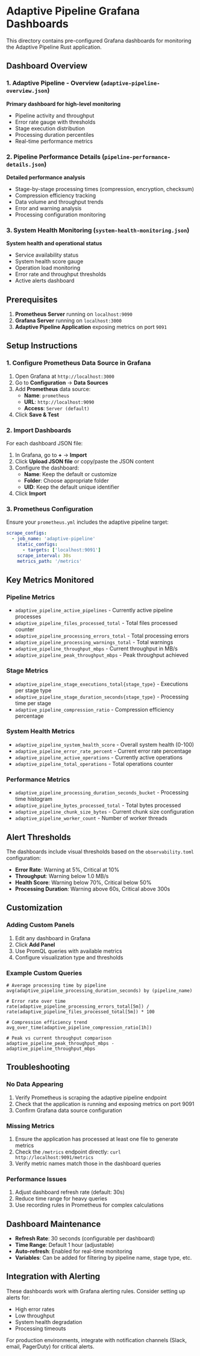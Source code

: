 # Adaptive Pipeline Grafana Dashboards

This directory contains pre-configured Grafana dashboards for monitoring the Adaptive Pipeline Rust application.

## Dashboard Overview

### 1. **Adaptive Pipeline - Overview** (`adaptive-pipeline-overview.json`)
**Primary dashboard for high-level monitoring**
- Pipeline activity and throughput
- Error rate gauge with thresholds
- Stage execution distribution
- Processing duration percentiles
- Real-time performance metrics

### 2. **Pipeline Performance Details** (`pipeline-performance-details.json`)
**Detailed performance analysis**
- Stage-by-stage processing times (compression, encryption, checksum)
- Compression efficiency tracking
- Data volume and throughput trends
- Error and warning analysis
- Processing configuration monitoring

### 3. **System Health Monitoring** (`system-health-monitoring.json`)
**System health and operational status**
- Service availability status
- System health score gauge
- Operation load monitoring
- Error rate and throughput thresholds
- Active alerts dashboard

## Prerequisites

1. **Prometheus Server** running on `localhost:9090`
2. **Grafana Server** running on `localhost:3000`
3. **Adaptive Pipeline Application** exposing metrics on port `9091`

## Setup Instructions

### 1. Configure Prometheus Data Source in Grafana

1. Open Grafana at `http://localhost:3000`
2. Go to **Configuration** → **Data Sources**
3. Add **Prometheus** data source:
   - **Name**: `prometheus`
   - **URL**: `http://localhost:9090`
   - **Access**: `Server (default)`
4. Click **Save & Test**

### 2. Import Dashboards

For each dashboard JSON file:

1. In Grafana, go to **+** → **Import**
2. Click **Upload JSON file** or copy/paste the JSON content
3. Configure the dashboard:
   - **Name**: Keep the default or customize
   - **Folder**: Choose appropriate folder
   - **UID**: Keep the default unique identifier
4. Click **Import**

### 3. Prometheus Configuration

Ensure your `prometheus.yml` includes the adaptive pipeline target:

```yaml
scrape_configs:
  - job_name: 'adaptive-pipeline'
    static_configs:
      - targets: ['localhost:9091']
    scrape_interval: 30s
    metrics_path: '/metrics'
```

## Key Metrics Monitored

### Pipeline Metrics
- `adaptive_pipeline_active_pipelines` - Currently active pipeline processes
- `adaptive_pipeline_files_processed_total` - Total files processed counter
- `adaptive_pipeline_processing_errors_total` - Total processing errors
- `adaptive_pipeline_processing_warnings_total` - Total warnings
- `adaptive_pipeline_throughput_mbps` - Current throughput in MB/s
- `adaptive_pipeline_peak_throughput_mbps` - Peak throughput achieved

### Stage Metrics
- `adaptive_pipeline_stage_executions_total{stage_type}` - Executions per stage type
- `adaptive_pipeline_stage_duration_seconds{stage_type}` - Processing time per stage
- `adaptive_pipeline_compression_ratio` - Compression efficiency percentage

### System Health Metrics
- `adaptive_pipeline_system_health_score` - Overall system health (0-100)
- `adaptive_pipeline_error_rate_percent` - Current error rate percentage
- `adaptive_pipeline_active_operations` - Currently active operations
- `adaptive_pipeline_total_operations` - Total operations counter

### Performance Metrics
- `adaptive_pipeline_processing_duration_seconds_bucket` - Processing time histogram
- `adaptive_pipeline_bytes_processed_total` - Total bytes processed
- `adaptive_pipeline_chunk_size_bytes` - Current chunk size configuration
- `adaptive_pipeline_worker_count` - Number of worker threads

## Alert Thresholds

The dashboards include visual thresholds based on the `observability.toml` configuration:

- **Error Rate**: Warning at 5%, Critical at 10%
- **Throughput**: Warning below 1.0 MB/s
- **Health Score**: Warning below 70%, Critical below 50%
- **Processing Duration**: Warning above 60s, Critical above 300s

## Customization

### Adding Custom Panels

1. Edit any dashboard in Grafana
2. Click **Add Panel**
3. Use PromQL queries with available metrics
4. Configure visualization type and thresholds

### Example Custom Queries

```promql
# Average processing time by pipeline
avg(adaptive_pipeline_processing_duration_seconds) by (pipeline_name)

# Error rate over time
rate(adaptive_pipeline_processing_errors_total[5m]) / rate(adaptive_pipeline_files_processed_total[5m]) * 100

# Compression efficiency trend
avg_over_time(adaptive_pipeline_compression_ratio[1h])

# Peak vs current throughput comparison
adaptive_pipeline_peak_throughput_mbps - adaptive_pipeline_throughput_mbps
```

## Troubleshooting

### No Data Appearing
1. Verify Prometheus is scraping the adaptive pipeline endpoint
2. Check that the application is running and exposing metrics on port 9091
3. Confirm Grafana data source configuration

### Missing Metrics
1. Ensure the application has processed at least one file to generate metrics
2. Check the `/metrics` endpoint directly: `curl http://localhost:9091/metrics`
3. Verify metric names match those in the dashboard queries

### Performance Issues
1. Adjust dashboard refresh rate (default: 30s)
2. Reduce time range for heavy queries
3. Use recording rules in Prometheus for complex calculations

## Dashboard Maintenance

- **Refresh Rate**: 30 seconds (configurable per dashboard)
- **Time Range**: Default 1 hour (adjustable)
- **Auto-refresh**: Enabled for real-time monitoring
- **Variables**: Can be added for filtering by pipeline name, stage type, etc.

## Integration with Alerting

These dashboards work with Grafana alerting rules. Consider setting up alerts for:
- High error rates
- Low throughput
- System health degradation
- Processing timeouts

For production environments, integrate with notification channels (Slack, email, PagerDuty) for critical alerts.
